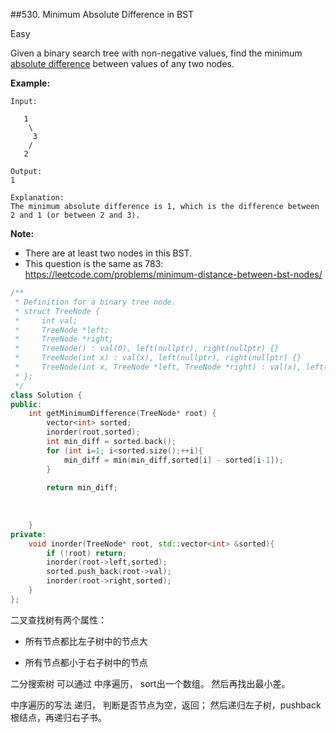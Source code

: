 ##530. Minimum Absolute Difference in BST

Easy

Given a binary search tree with non-negative values, find the minimum [absolute difference](https://en.wikipedia.org/wiki/Absolute_difference) between values of any two nodes.

**Example:**

```
Input:

   1
    \
     3
    /
   2

Output:
1

Explanation:
The minimum absolute difference is 1, which is the difference between 2 and 1 (or between 2 and 3).
```

 

**Note:**

- There are at least two nodes in this BST.
- This question is the same as 783: https://leetcode.com/problems/minimum-distance-between-bst-nodes/

```c++
/**
 * Definition for a binary tree node.
 * struct TreeNode {
 *     int val;
 *     TreeNode *left;
 *     TreeNode *right;
 *     TreeNode() : val(0), left(nullptr), right(nullptr) {}
 *     TreeNode(int x) : val(x), left(nullptr), right(nullptr) {}
 *     TreeNode(int x, TreeNode *left, TreeNode *right) : val(x), left(left), right(right) {}
 * };
 */
class Solution {
public:
    int getMinimumDifference(TreeNode* root) {
        vector<int> sorted;
        inorder(root,sorted);
        int min_diff = sorted.back();
        for (int i=1; i<sorted.size();++i){
            min_diff = min(min_diff,sorted[i] - sorted[i-1]);
        }
        
        return min_diff;
        
        
        
    }
private:
    void inorder(TreeNode* root, std::vector<int> &sorted){
        if (!root) return;
        inorder(root->left,sorted);
        sorted.push_back(root->val);
        inorder(root->right,sorted);
    }
};
```



二叉查找树有两个属性：

* 所有节点都比左子树中的节点大

* 所有节点都小于右子树中的节点

二分搜索树 可以通过 中序遍历， sort出一个数组。  然后再找出最小差。

中序遍历的写法 递归， 判断是否节点为空，返回； 然后递归左子树，pushback 根结点，再递归右子书。